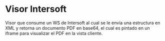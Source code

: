 # Visor Intersoft
Visor que consume un WS de Intersoft al cual se le envía una estructura en XML y retorna un documento PDF en base64, el cual es pintado en 
un iframe para visualizar el PDF en la vista cliente.